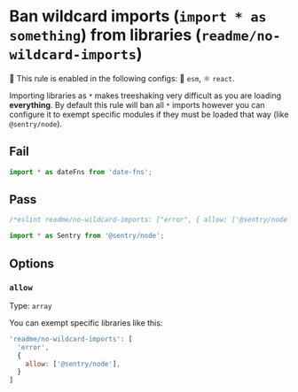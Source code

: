 # Ban wildcard imports (`import * as something`) from libraries (`readme/no-wildcard-imports`)

💼 This rule is enabled in the following configs: 📁 `esm`, ⚛️ `react`.

<!-- end auto-generated rule header -->

Importing libraries as `*` makes treeshaking very difficult as you are loading **everything**. By default this rule will ban all `*` imports however you can configure it to exempt specific modules if they must be loaded that way (like `@sentry/node`).

## Fail

```js
import * as dateFns from 'date-fns';
```

## Pass

```js
/*eslint readme/no-wildcard-imports: ["error", { allow: ['@sentry/node'] }]*/

import * as Sentry from '@sentry/node';
```

## Options

### `allow`

Type: `array`

You can exempt specific libraries like this:

```js
'readme/no-wildcard-imports': [
  'error',
  {
    allow: ['@sentry/node'],
  }
]
```
